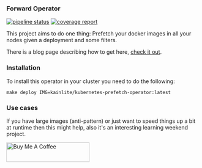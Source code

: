 ### Forward Operator

[![pipeline status](https://gitlab.com/kainlite/kubernetes-prefetch-operator/badges/master/pipeline.svg)](https://gitlab.com/kainlite/kubernetes-prefetch-operator/commits/master)
[![coverage report](https://gitlab.com/kainlite/kubernetes-prefetch-operator/badges/master/coverage.svg)](https://gitlab.com/kainlite/kubernetes-prefetch-operator/commits/master)

This project aims to do one thing: Prefetch your docker images in all your nodes given a deployment and some filters.

There is a blog page describing how to get here, [check it out](https://techsquad.rocks/blog/creating_a_prefetch_method_for_kubernetes_with_the_operator_sdk/).

### Installation
To install this operator in your cluster you need to do the following:
```
make deploy IMG=kainlite/kubernetes-prefetch-operator:latest
```

### Use cases
If you have large images (anti-pattern) or just want to speed things up a bit at runtime then this might help, also it's an interesting learning weekend project.

<a href="https://www.buymeacoffee.com/NDx5OFh" target="_blank"><img src="https://cdn.buymeacoffee.com/buttons/default-green.png" alt="Buy Me A Coffee" style="height: 51px !important;width: 217px !important;" ></a>
